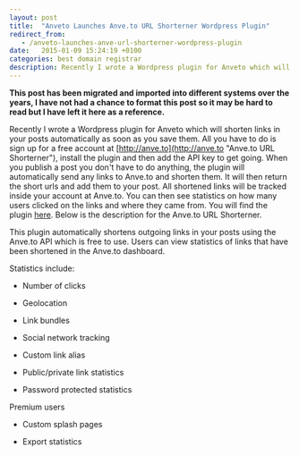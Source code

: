 ```yaml
---
layout: post
title:  "Anveto Launches Anve.to URL Shorterner Wordpress Plugin"
redirect_from:
   - /anveto-launches-anve-url-shorterner-wordpress-plugin
date:   2015-01-09 15:24:19 +0100
categories: best domain registrar
description: Recently I wrote a Wordpress plugin for Anveto which will shorten links in your posts automatically as soon as you save them. All you have to do is sign up for a free account at...
---
```


**This post has been migrated and imported into different systems over the years, I have not had a chance to format this post so it may be hard to read but I have left it here as a reference.**

Recently I wrote a Wordpress plugin for Anveto which will shorten links in your posts automatically as soon as you save them. All you have to do is sign up for a free account at [http://anve.to](http://anve.to "Anve.to URL Shorterner"), install the plugin and then add the API key to get going. When you publish a post you don't have to do anything, the plugin will automatically send any links to Anve.to and shorten them. It will then return the short urls and add them to your post. All shortened links will be tracked inside your account at Anve.to. You can then see statistics on how many users clicked on the links and where they came from. You will find the plugin [here](http://anve.to/tBDGD "Anveto URL Shorterner"). Below is the description for the Anve.to URL Shorterner.  
  
 This plugin automatically shortens outgoing links in your posts using the Anve.to API which is free to use. Users can view statistics of links that have been shortened in the Anve.to dashboard.  
  
 Statistics include:

  
- Number of clicks
  
- Geolocation
  
- Link bundles
  
- Social network tracking
  
- Custom link alias
  
- Public/private link statistics
  
- Password protected statistics
  

  
 Premium users  
  
- Custom splash pages
  
- Export statistics